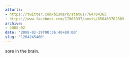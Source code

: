 ```yaml
---
alturls:
- https://twitter.com/bismark/status/764704365
- https://www.facebook.com/17803937/posts/856463702889
archive:
- 2008-02
date: '2008-02-29T00:36:40+00:00'
slug: '1204245400'
---
```


sore in the brain.

